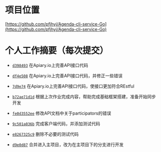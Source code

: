 # 项目位置

[https://github.com/pfjhyj/Agenda-cli-service-Go](https://github.com/pfjhyj/Agenda-cli-service-Go)

# 个人工作摘要（每次提交）

- [``d398493``](https://github.com/pfjhyyj/Agenda-cli-service-Go/commit/d398493) 在Apiary.io上完善API接口代码

- [``df4e508``](https://github.com/pfjhyyj/Agenda-cli-service-Go/commit/df4e508) 在Apiary.io上完善API接口代码，并修正一些错误

- [``7d9e74``](https://github.com/pfjhyyj/Agenda-cli-service-Go/commit/7d9e74) 在Apiary.io上完善API接口代码，使接口更加符合REstful

- [``b72ae71d1d``](https://github.com/Mensu/Agenda-cli-service-Go/commit/b72ae71d1d) 根据上次作业完成内容，帮助完成基础框架搭建，准备开始同步开发

- [``fe0d3552ee``](https://github.com/pfjhyyj/Agenda-cli-service-Go/commit/fe0d3552ee) 修改API文档中关于participators的错误

- [``9c501a036b``](https://github.com/pfjhyyj/Agenda-cli-service-Go/commit/9c501a036b) 完成客户端代码，并添加测试代码

- [``e8267325c9``](https://github.com/pfjhyyj/Agenda-cli-service-Go/commit/e8267325c9) 删除不必要的测试代码

- [``d9e0d87``](https://github.com/Mensu/Agenda-cli-service-Go/commit/d9e0d87) 合并进入主项目，改为在主项目下的分支进行开发
